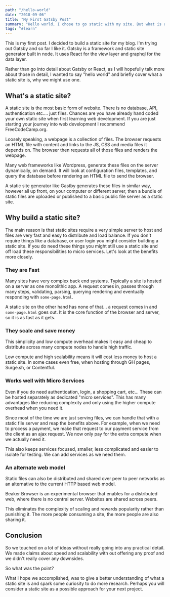 ```yaml
---
path: "/hello-world"
date: "2018-09-06"
title: "My First Gatsby Post"
summary: "Hello world, I chose to go static with my site. But what is a static site anyway?"
tags: "#learn"
---
```


This is my first post. I decided to build a static site for my blog. I'm trying out Gatsby and so far I like it. Gatsby is a framework and static site generator built in node. It uses React for the view layer and graphql for the data layer.

Rather than go into detail about Gatsby or React, as I will hopefully talk more about those in detail, I wanted to say "hello world" and briefly cover what a static site is, why we might use one.

## What's a static site?

A static site is the most basic form of website. There is no database, API, authentication etc.... just files. Chances are you have already hand coded your own static site when first learning web development. If you are just starting your journey into web development I recommend FreeCodeCamp.org.

Loosely speaking, a webpage is a collection of files. The browser requests an HTML file with content and links to the JS, CSS and media files it depends on. The browser then requests all of those files and renders the webpage.

Many web frameworks like Wordpress, generate these files on the server dynamically, on demand. It will look at configuration files, templates, and query the database before rendering an HTML file to send the browser.

A static site generator like Gastby generates these files in similar way, however all up front, on your computer or different server, then a bundle of static files are uploaded or published to a basic public file server as a static site.

## Why build a static site?

The main reason is that static sites require a very simple server to host and files are very fast and easy to distribute and load balance. If you don't require things like a database, or user login you might consider building a static site. If you do need these things you might still use a static site and off load these responsibilities to micro services. Let's look at the benefits more closely.

### They are Fast

Many sites have very complex back end systems. Typically a site is hosted on a server as one monolithic app. A request comes in, passes through many steps, validating, parsing, querying rendering and eventually responding with `some-page.html`.

A static site on the other hand has none of that... a request comes in and `some-page.html` goes out. It is the core function of the browser and server, so it is as fast as it gets.

### They scale and save money

This simplicity and low compute overhead makes it easy and cheap to distribute across many compute nodes to handle high traffic.

Low compute and high scalability means it will cost less money to host a static site. In some cases even free, when hosting through GH pages, Surge.sh, or Contentful.

### Works well with Micro Services

Even if you do need authentication, login, a shopping cart, etc... These can be hosted separately as dedicated "micro services". This has many advantages like reducing complexity and only using the higher compute overhead when you need it.

Since most of the time we are just serving files, we can handle that with a static file server and reap the benefits above. For example, when we need to process a payment, we make that request to our payment service from the client as an ajax request. We now only pay for the extra compute when we actually need it.

This also keeps services focused, smaller, less complicated and easier to isolate for testing. We can add services as we need them.

### An alternate web model

Static files can also be distributed and shared over peer to peer networks as an alternative to the current HTTP based web model.

Beaker Browser is an experimental browser that enables for a distributed web, where there is no central server. Websites are shared across peers.

This eliminates the complexity of scaling and rewards popularity rather than punishing it. The more people consuming a site, the more people are also sharing it.

## Conclusion
So we touched on a lot of ideas without really going into any practical detail. We made claims about speed and scalability with out offering any proof and we didn't really cover any downsides. 

So what was the point?

What I hope we accomplished, was to give a better understanding of what a static site is and spark some curiosity to do more research. Perhaps you will consider a static site as a possible approach for your next project.